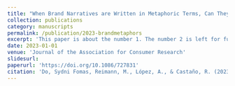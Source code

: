 ```yaml
---
title: "When Brand Narratives are Written in Metaphoric Terms, Can They Weaken Self–Brand Connections?"
collection: publications
category: manuscripts
permalink: /publication/2023-brandmetaphors
excerpt: 'This paper is about the number 1. The number 2 is left for future work.'
date: 2023-01-01
venue: 'Journal of the Association for Consumer Research'
slidesurl: 
paperurl: 'https://doi.org/10.1086/727831'
citation: 'Do, Sydni Fomas, Reimann, M., López, A., & Castaño, R. (2023). When Brand Narratives are Written in Metaphoric Terms, Can They Weaken Self–Brand Connections? Journal of the Association for Consumer Research. https://doi.org/10.1086/727831'
---
```


